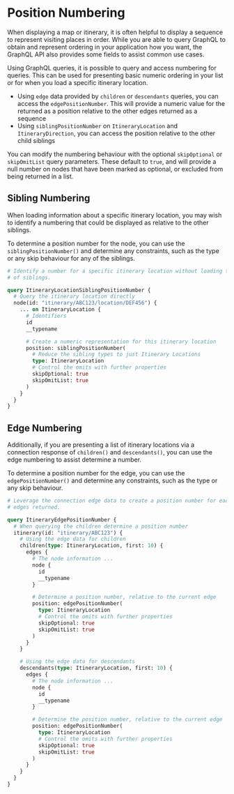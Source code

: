 # Position Numbering

When displaying a map or itinerary, it is often helpful to display a sequence
to represent visiting places in order. While you are able to query GraphQL to
obtain and represent ordering in your application how you want, the GraphQL API
also provides some fields to assist common use cases.

Using GraphQL queries, it is possible to query and access numbering for queries.
This can be used for presenting basic numeric ordering in your list or for when
you load a specific itinerary location.

- Using `edge` data provided by `children` or `descendants` queries, you can
  access the `edgePositionNumber`. This will provide a numeric value for the
  returned as a position relative to the other edges returned as a sequence
- Using `siblingPositionNumber` on `ItineraryLocation` and `ItineraryDirection`,
  you can access the position relative to the other child siblings

You can modify the numbering behaviour with the optional `skipOptional` or  
`skipOmitList` query parameters. These default to `true`, and will provide
a null number on nodes that have been marked as optional, or excluded from
being returned in a list.

## Sibling Numbering

When loading information about a specific itinerary location, you may wish to
identify a numbering that could be displayed as relative to the other siblings.

To determine a position number for the node, you can use the
`siblingPositionNumber()` and determine any constraints, such as the type or any
skip behaviour for any of the siblings.

```graphql
# Identify a number for a specific itinerary location without loading the list
# of siblings.

query ItineraryLocationSiblingPositionNumber {
  # Query the itinerary location directly
  node(id: "itinerary/ABC123/location/DEF456") {
    ... on ItineraryLocation {
      # Identifiers
      id
      __typename

      # Create a numeric representation for this itinerary location
      position: siblingPositionNumber(
        # Reduce the sibling types to just Itinerary Locations
        type: ItineraryLocation
        # Control the omits with further properties
        skipOptional: true
        skipOmitList: true
      )
    }
  }
}
```

## Edge Numbering

Additionally, if you are presenting a list of itinerary locations via a
connection response of `children()` and `descendants()`, you can use the edge
numbering to assist determine a number.

To determine a position number for the edge, you can use the
`edgePositionNumber()` and determine any constraints, such as the type or any
skip behaviour.

```graphql
# Leverage the connection edge data to create a position number for each of the
# edges returned.

query ItineraryEdgePositionNumber {
  # When querying the children determine a position number
  itinerary(id: "itinerary/ABC123") {
    # Using the edge data for children
    children(type: ItineraryLocation, first: 10) {
      edges {
        # The node information ...
        node {
          id
          __typename
        }

        # Determine a position number, relative to the current edge
        position: edgePositionNumber(
          type: ItineraryLocation
          # Control the omits with further properties
          skipOptional: true
          skipOmitList: true
        )
      }
    }

    # Using the edge data for descendants
    descendants(type: ItineraryLocation, first: 10) {
      edges {
        # The node information ...
        node {
          id
          __typename
        }

        # Determine the position number, relative to the current edge
        position: edgePositionNumber(
          type: ItineraryLocation
          # Control the omits with further properties
          skipOptional: true
          skipOmitList: true
        )
      }
    }
  }
}
```
